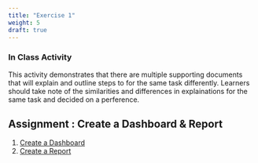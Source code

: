 ```yaml
---
title: "Exercise 1"
weight: 5
draft: true
---
```


### In Class Activity
This activity demonstrates that there are multiple supporting documents that will explain and outline steps to for the same task differently. Learners should take note of the similarities and differences in explainations for the same task and decided on a perference.

## Assignment : Create a Dashboard & Report

1. [Create a Dashboard](https://docs.splunk.com/Documentation/Splunk/9.1.1/Viz/CreateDashboards)
2. [Create a Report  ](https://docs.splunk.com/Documentation/Splunk/9.1.1/Report/Createandeditreports)


